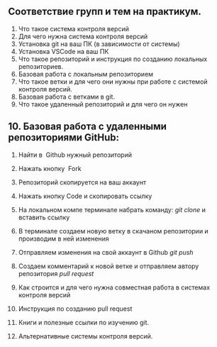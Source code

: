 ## Соответствие групп и тем на практикум.

1. Что такое система контроля версий
2. Для чего нужна система контроля версий
3. Установка git на ваш ПК (в зависимости от системы)
4. Установка VSCode на ваш ПК
5. Что такое репозиторий и инструкция по созданию локальных репозиториев.
6. Базовая работа с локальным репозиторием
7. Что такое ветки и для чего они нужны при работе с системой контроля версий.
8. Базовая работа с ветками в git.
9. Что такое удаленный репозиторий и для чего он нужен
## 10. Базовая работа с удаленными репозиториями GitHub:

 1. Найти в  Github нужный репозиторий
 2. Нажать кнопку  Fork
 3. Репозиторий скопируется на ваш аккаунт
 4. Нажать кнопку Code и скопировать ссылку
 5. На локальном компе терминале набрать команду: *git clone* и вставить ссылку
 6. В терминале создаем новую ветку в скачаном репозитории и производим в ней изменения
 7. Отправляем изменения на свой аккаунт в Github *git push*
 8. Создаем комментарий к новой ветке и отправляем автору репозитория *pull request*

11. Как строится и для чего нужна совместная работа в системах контроля версий
12. Инструкция по созданию pull request
13. Книги и полезные ссылки по изучению git.
14. Альтернативные системы контроля версий.